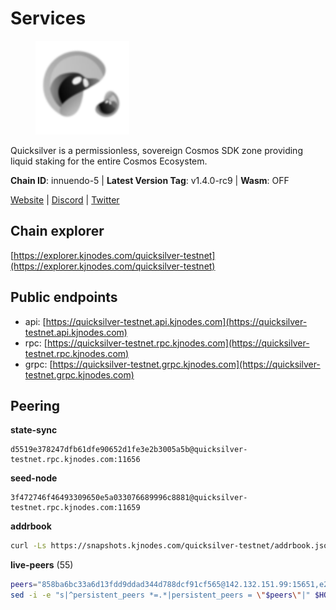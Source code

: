 # Services

<figure><img src="https://raw.githubusercontent.com/kj89/cosmos-images/main/logos/quicksilver.png" width="150" alt=""><figcaption></figcaption></figure>

Quicksilver is a permissionless, sovereign Cosmos SDK zone providing liquid staking for the entire Cosmos Ecosystem.

**Chain ID**: innuendo-5 | **Latest Version Tag**: v1.4.0-rc9 | **Wasm**: OFF

[Website](https://quicksilver.zone) | [Discord](https://discord.gg/quicksilverprotocol) | [Twitter](https://twitter.com/quicksilverzone)




## Chain explorer
[https://explorer.kjnodes.com/quicksilver-testnet](https://explorer.kjnodes.com/quicksilver-testnet)

## Public endpoints

* api: [https://quicksilver-testnet.api.kjnodes.com](https://quicksilver-testnet.api.kjnodes.com)
* rpc: [https://quicksilver-testnet.rpc.kjnodes.com](https://quicksilver-testnet.rpc.kjnodes.com)
* grpc: [https://quicksilver-testnet.grpc.kjnodes.com](https://quicksilver-testnet.grpc.kjnodes.com)

## Peering

**state-sync**

```text
d5519e378247dfb61dfe90652d1fe3e2b3005a5b@quicksilver-testnet.rpc.kjnodes.com:11656
```

**seed-node**

```text
3f472746f46493309650e5a033076689996c8881@quicksilver-testnet.rpc.kjnodes.com:11659
```

**addrbook**
```bash
curl -Ls https://snapshots.kjnodes.com/quicksilver-testnet/addrbook.json > $HOME/.quicksilverd/config/addrbook.json
```

**live-peers** (55)
```bash
peers="858ba6bc33a6d13fdd9ddad344d788dcf91cf565@142.132.151.99:15651,e25a748120c9608c1d2a70fafa75178d862b3463@178.18.254.211:10656,796e72ffc343c187cd5e8397c0c09c0671d228e0@185.16.39.51:26656,e0f0703e9ce343c46e0ec01b19216715e817b358@65.109.85.170:28656,cc745e98b4dc9b83c5a74d41f576feda73902dfd@65.109.38.54:20026,3c48a780b85d248e34e63eca5d44c624f93d09d5@135.181.59.162:11156,a637b94cb989909cc182623748ef179b0659f148@65.109.23.114:11156,78d271e4b4692ff1ee8490f3825a541558b31870@65.21.95.46:28656,70c7663dba3b5181f1c3b8c92824dad070771ac6@217.13.223.167:56656,d5519e378247dfb61dfe90652d1fe3e2b3005a5b@65.109.68.190:11656,0551eaa0db7097274410ee27a71672817e314b83@167.235.245.191:26656,3519e61e653db97f5d1c7f1bec9b0072bca4d5fe@144.76.45.59:16656,1c4274460224753e8080d0efd16c0ed88fe27fc0@51.195.145.103:26656,78acdbabc08231765444b3143a222d433a5157e1@142.132.205.94:15651,42f87cb55d5fdd222da28023613c66857398c4b8@5.22.223.252:26656,a49d8d304e96350272dca24934b8295bc81d75d2@23.227.200.10:26656,f0621c59ca7cfba98015ae2a47886fc3d9c0020c@94.130.132.227:2060,bdb93c655989b2c1882339fabb013317066dda56@95.214.52.138:26676,f7edad3ff5a85d039e7de12067c63064c5b42d63@46.4.121.72:11656,a37474c1f254cd4b16d924327a755c914e8e7d86@65.109.30.53:26656,8ff8a186fe9cbc70d0f34891fa051f87e561a48b@158.160.0.93:26656,0a3ac40a7a4ce35978c4da97be2eb6974bc3c58b@185.252.233.217:46656,74abcb5243d4ffc43de6ad1a288d8e50adcd467e@65.109.80.176:20656,b91f0ece92f0e2cc264176b29b51a6db886e020c@84.46.246.109:26656,be637bd74973424c825c14c99b71f652fbabb48e@65.21.123.172:22656,af8cfa944802a9bd510fc3407950a15e8be86c31@213.239.217.52:30656,d160a8908b44f2a44ce17e0be1f9056b58993b9c@65.21.139.170:21026,1452d484454c0f93ddf3cbf987ce1b9cadd8f23f@65.21.95.180:37656,03332cdbc3d354846a18992effbb8c20aa28f52a@65.21.133.125:28656,6c31ea769b18d7b20b2d738df7778fb9fc3fc380@18.236.225.32:26656,25b8b792bb14e8bfdcdfa163a14710d5645a4eba@148.251.91.77:20656,9e0604571aa20314c2261d70b7d8823414702715@51.159.141.209:26656,dc88be3a0075ce429a423237abe223a9528ce0df@65.108.204.119:31656,e6bf4eca6a11035c06be529cb8c3758c2c00908f@213.170.135.20:26656,1bb8de1360e51ed35f7c9a39d4039bfc51900730@5.9.61.120:11656,97377c16946f8e1fa69e7c2c6b7feb32c2090f09@116.202.227.117:11656,ee6bae1a6d4a1e07f1e4bc7963cabedc6b73426e@94.130.137.119:26656,a288baa951cbe92b253c01c3936d930af1d56424@5.161.142.236:26656,2be586e675b0f55c96905cc83496861c64112f44@65.108.99.224:56656,b06ee574cf0b8641611c709a36b21c103d968c18@162.55.245.219:11656,13564ca7ffcc8fa6bcc6d405c96fe8c724ec17da@88.99.213.25:11656,46f97e49a49694aead28c27be2c19300f509e273@65.108.129.94:26656,41f7d7004cace7bd1760a5f980a86123700c8f1d@82.100.58.116:26656,c409d9297f85d1290b4d6b208a1e66015c51434d@5.161.145.173:26656,d4d83e209a2b096859821228ea17475f9a487a48@23.88.0.170:15651,2096650d8586b858d3369205f3b46ac4c765bc8e@65.109.53.155:26656,8a7c6e39ada0957c42cd716cb449c7df99ec299a@195.3.221.13:56676,9434d151be05e013cb0f20d27b699c8272ec4c89@65.109.82.111:29656,532625a997a6f891405202968607f72afe004f15@202.61.225.157:26666,8099f8a7c95c1676982e1a23e8452f2b10b07415@65.108.78.107:22656,f6f1e4a0baf856ff7d7f6d12868a201282914314@65.109.89.5:26656,20f350b7d1aa89f94787233c6543089f467cb677@65.109.104.171:26656,5c2a752c9b1952dbed075c56c600c3a79b58c395@95.214.55.232:27026,025e1a9ba7e536e1db47569b55081f7adf6d2f9e@95.217.83.28:26636,1a178dec165fad14ab1b2fb6832dd092f6ab7a5b@65.109.23.182:21026"
sed -i -e "s|^persistent_peers *=.*|persistent_peers = \"$peers\"|" $HOME/.quicksilverd/config/config.toml
```
